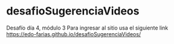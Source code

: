 # desafioSugerenciaVideos
Desafío día 4, módulo 3
Para ingresar al sitio usa el siguiente link<br>
https://edo-farias.github.io/desafioSugerenciaVideos/
